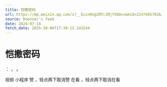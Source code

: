 ```yaml
---
title: 恺撒密码
url: https://mp.weixin.qq.com/s?__biz=Mzg2MTc1MjY5OQ==&mid=2247485763&idx=1&sn=2796902ffd25637b21fcf661b3c5b86c
source: Doonsec's feed
date: 2024-07-14
fetch_date: 2025-10-06T17:39:13.143244
---
```


# 恺撒密码

：
，
。

视频
小程序
赞
，轻点两下取消赞
在看
，轻点两下取消在看